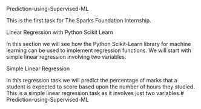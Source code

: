Prediction-using-Supervised-ML


This is the first task for The Sparks Foundation Internship.

Linear Regression with Python Scikit Learn

In this section we will see how the Python Scikit-Learn library for machine learning can be used to implement regression functions. We will start with simple linear regression involving two variables.

Simple Linear Regression

In this regression task we will predict the percentage of marks that a student is expected to score based upon the number of hours they studied. This is a simple linear regression task as it involves just two variables.# Prediction-using-Supervised-ML

